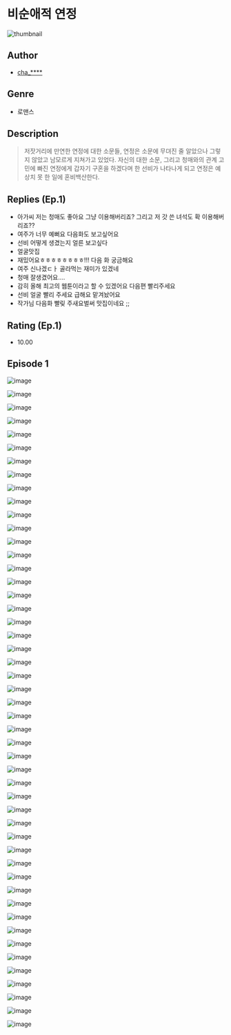 # 비순애적 연정
![thumbnail](https://image-comic.pstatic.net/user_contents_data/challenge_comic/2023/05/25/346355/upload_4063202770623227494_480x623.jpeg)

## Author
- [cha_****](https://comic.naver.com/artistTitle?id=346355)

## Genre
- 로맨스

## Description
> 저잣거리에 만연한 연정에 대한 소문들, 연정은 소문에 무뎌진 줄 알았으나 그렇지 않았고 남모르게 지쳐가고 있었다. 자신의 대한 소문, 그리고 청매와의 관계 고민에 빠진 연정에게 갑자기 구혼을 하겠다며 한 선비가 나타나게 되고 연정은 예상치 못 한 일에 혼비백산한다.

## Replies (Ep.1)
- 아가씨 저는 청매도 좋아요 그냥 이용해버리죠? 그리고 저 갓 쓴 녀석도 확 이용해버리죠??
- 여주가 너무 예뻐요 다음화도 보고싶어요
- 선비 어떻게 생겼는지 얼른 보고싶다
- 얼굴맛집
- 재밌어요ㅎㅎㅎㅎㅎㅎㅎㅎ!!! 다음 화 궁금해요
- 여주 신나겠ㄷㅏ 골라먹는 재미가 있겠네
- 청매 잘생겼어요....
- 감히 올해 최고의 웹툰이라고 할 수 있겠어요 다음편 빨리주세요
- 선비 얼굴 빨리 주세요 급해요 맡겨놨어요
- 작가님 다음화 빨맂 주새요벌써 맛집이네요 ;;

## Rating (Ep.1)
- 10.00

## Episode 1
![image](https://image-comic.pstatic.net/user_contents_data/challenge_comic/2023/05/25/346355/upload_7220508468428485680.jpeg)

![image](https://image-comic.pstatic.net/user_contents_data/challenge_comic/2023/05/25/346355/upload_7219330016103905076.jpeg)

![image](https://image-comic.pstatic.net/user_contents_data/challenge_comic/2023/05/25/346355/upload_3762248638934692452.jpeg)

![image](https://image-comic.pstatic.net/user_contents_data/challenge_comic/2023/05/25/346355/upload_7291382099682222437.jpeg)

![image](https://image-comic.pstatic.net/user_contents_data/challenge_comic/2023/05/25/346355/upload_7233170465758524469.jpeg)

![image](https://image-comic.pstatic.net/user_contents_data/challenge_comic/2023/05/25/346355/upload_3906081450943395376.jpeg)

![image](https://image-comic.pstatic.net/user_contents_data/challenge_comic/2023/05/25/346355/upload_7016949275132454456.jpeg)

![image](https://image-comic.pstatic.net/user_contents_data/challenge_comic/2023/05/25/346355/upload_7149295518364284212.jpeg)

![image](https://image-comic.pstatic.net/user_contents_data/challenge_comic/2023/05/25/346355/upload_7017506761887201591.jpeg)

![image](https://image-comic.pstatic.net/user_contents_data/challenge_comic/2023/05/25/346355/upload_3976741560568394854.jpeg)

![image](https://image-comic.pstatic.net/user_contents_data/challenge_comic/2023/05/25/346355/upload_3559360156307436596.jpeg)

![image](https://image-comic.pstatic.net/user_contents_data/challenge_comic/2023/05/25/346355/upload_3630857021779359329.jpeg)

![image](https://image-comic.pstatic.net/user_contents_data/challenge_comic/2023/05/25/346355/upload_7234017288102557538.jpeg)

![image](https://image-comic.pstatic.net/user_contents_data/challenge_comic/2023/05/25/346355/upload_3544673087028421682.jpeg)

![image](https://image-comic.pstatic.net/user_contents_data/challenge_comic/2023/05/25/346355/upload_7149293092443009331.jpeg)

![image](https://image-comic.pstatic.net/user_contents_data/challenge_comic/2023/05/25/346355/upload_3976734757457311033.jpeg)

![image](https://image-comic.pstatic.net/user_contents_data/challenge_comic/2023/05/25/346355/upload_3976733881267467105.jpeg)

![image](https://image-comic.pstatic.net/user_contents_data/challenge_comic/2023/05/25/346355/upload_3905576563830765360.jpeg)

![image](https://image-comic.pstatic.net/user_contents_data/challenge_comic/2023/05/25/346355/upload_3558747943982162994.jpeg)

![image](https://image-comic.pstatic.net/user_contents_data/challenge_comic/2023/05/25/346355/upload_3919083175203584049.jpeg)

![image](https://image-comic.pstatic.net/user_contents_data/challenge_comic/2023/05/25/346355/upload_3545238230954685540.jpeg)

![image](https://image-comic.pstatic.net/user_contents_data/challenge_comic/2023/05/25/346355/upload_3688505699860768049.jpeg)

![image](https://image-comic.pstatic.net/user_contents_data/challenge_comic/2023/05/25/346355/upload_3847536670146965552.jpeg)

![image](https://image-comic.pstatic.net/user_contents_data/challenge_comic/2023/05/25/346355/upload_3473745798644117862.jpeg)

![image](https://image-comic.pstatic.net/user_contents_data/challenge_comic/2023/05/25/346355/upload_7377516534180438584.jpeg)

![image](https://image-comic.pstatic.net/user_contents_data/challenge_comic/2023/05/25/346355/upload_3703709548980548150.jpeg)

![image](https://image-comic.pstatic.net/user_contents_data/challenge_comic/2023/05/25/346355/upload_3774353355718342753.jpeg)

![image](https://image-comic.pstatic.net/user_contents_data/challenge_comic/2023/05/25/346355/upload_7365978473772692537.jpeg)

![image](https://image-comic.pstatic.net/user_contents_data/challenge_comic/2023/05/25/346355/upload_4049405896096560184.jpeg)

![image](https://image-comic.pstatic.net/user_contents_data/challenge_comic/2023/05/25/346355/upload_4123436202909250105.jpeg)

![image](https://image-comic.pstatic.net/user_contents_data/challenge_comic/2023/05/25/346355/upload_3630574416384307767.jpeg)

![image](https://image-comic.pstatic.net/user_contents_data/challenge_comic/2023/05/25/346355/upload_4135824400416127285.jpeg)

![image](https://image-comic.pstatic.net/user_contents_data/challenge_comic/2023/05/25/346355/upload_3906137526019044962.jpeg)

![image](https://image-comic.pstatic.net/user_contents_data/challenge_comic/2023/05/25/346355/upload_7077742411148244279.jpeg)

![image](https://image-comic.pstatic.net/user_contents_data/challenge_comic/2023/05/25/346355/upload_4122871964532619061.jpeg)

![image](https://image-comic.pstatic.net/user_contents_data/challenge_comic/2023/05/25/346355/upload_3834875776522860857.jpeg)

![image](https://image-comic.pstatic.net/user_contents_data/challenge_comic/2023/05/25/346355/upload_3619030862800303925.jpeg)

![image](https://image-comic.pstatic.net/user_contents_data/challenge_comic/2023/05/25/346355/upload_3486123001175552564.jpeg)

![image](https://image-comic.pstatic.net/user_contents_data/challenge_comic/2023/05/25/346355/upload_3904963040620196401.jpeg)

![image](https://image-comic.pstatic.net/user_contents_data/challenge_comic/2023/05/25/346355/upload_3906652096740012085.jpeg)

![image](https://image-comic.pstatic.net/user_contents_data/challenge_comic/2023/05/25/346355/upload_7365411117297187128.jpeg)

![image](https://image-comic.pstatic.net/user_contents_data/challenge_comic/2023/05/25/346355/upload_3846414265518011189.jpeg)

![image](https://image-comic.pstatic.net/user_contents_data/challenge_comic/2023/05/25/346355/upload_3617063631192536934.jpeg)

![image](https://image-comic.pstatic.net/user_contents_data/challenge_comic/2023/05/25/346355/upload_4122538796132164920.jpeg)

![image](https://image-comic.pstatic.net/user_contents_data/challenge_comic/2023/05/25/346355/upload_7219892772733859384.jpeg)

![image](https://image-comic.pstatic.net/user_contents_data/challenge_comic/2023/05/25/346355/upload_7004895543821886051.jpeg)

![image](https://image-comic.pstatic.net/user_contents_data/challenge_comic/2023/05/25/346355/upload_7017002051640569912.jpeg)

![image](https://image-comic.pstatic.net/user_contents_data/challenge_comic/2023/05/25/346355/upload_4134920400131993654.jpeg)

![image](https://image-comic.pstatic.net/user_contents_data/challenge_comic/2023/05/25/346355/upload_7378359850989203508.jpeg)

